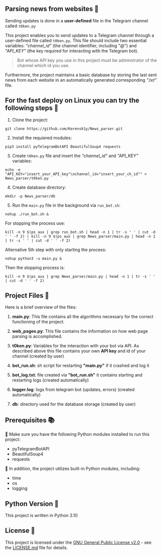 ## Parsing news from websites :newspaper:
Sending updates is done in a __user-defined__ file in the Telegram channel called `t0ken.py`

This project enables you to send updates to a Telegram channel through a user-defined file called `t0ken.py`. This file should include two essential variables: _"channel_id"_ (the channel identifier, including "@") and _"API_KEY"_ (the key required for interacting with the Telegram bot). 

>Bot whose API key you use in this project must be adminstrator of the channel which id you use. 

Furthermore, the project maintains a basic database by storing the last sent news from each website in an automatically generated corresponding _".txt"_ file.

## For the fast deploy on Linux you can try the following steps 🐳
1. Clone the project:
```
git clone https://github.com/Kerensk1y/News_parser.git
```
2. Install the requiered modules:
```
pip3 install pyTelegramBotAPI BeautifulSoup4 requests
```
3. Create `t0ken.py` file and insert the _"channel_id"_ and _"API_KEY"_ variables:
```
echo -e "API_KEY="insert_your_API_key"\nchannel_id="insert_your_ch_id"" > News_parser/t0ken.py
```
4. Create database directory:
```
mkdir -p News_parser/db
```
5. Run the `main.py` file in the background via `run_bot.sh`:
```
nohup ./run_bot.sh &
```
For stopping the process use:
```
kill -n 9 $(ps aux | grep run_bot.sh | head -n 1 | tr -s ' ' | cut -d ' ' -f 2) | kill -n 9 $(ps aux | grep News_parser/main.py | head -n 1 | tr -s ' ' | cut -d ' ' -f 2)
```
Alternative 5th step with only starting the process:
```
nohup python3 -u main.py &
```
Then the stopping process is:
```
kill -n 9 $(ps aux | grep News_parser/main.py | head -n 1 | tr -s ' ' | cut -d ' ' -f 2)
```
## Project Files 📂

Here is a brief overview of the files:

1. **main.py**: This file contains all the algorithms necessary for the correct functioning of the project.

2. **web_pages.py**: This file contains the information on how web page parsing is accomplished.

3. **t0ken.py**: Variables for the interaction with your bot via API. As described above this file contains your own __API key__ and id of your channel (created by user)

4. **bot_run.sh**: sh script for restarting **"main.py"** if it crashed and log it

5. **bot_log.txt**: file created via **"bot_run.sh"** it contains starting and restarting logs (created automatically)

6. **logger.log**: logs from telegram bot (updates, errors) (created automatically)

7. **db**: directory used for the database storage (created by user)
## Prerequisites 📚

:pushpin: Make sure you have the following Python modules installed to run this project:

- pyTelegramBotAPI
- BeautifulSoup4
- requests

:pushpin: In addition, the project utilizes built-in Python modules, including:

- time
- os
- logging

## Python Version 🐍

This project is written in Python 3.10

## License 📄

This project is licensed under the [GNU General Public License v2.0](LICENSE.md) - see the [LICENSE.md](LICENSE.md) file for details.
